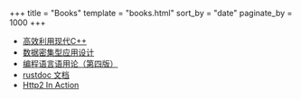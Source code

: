 +++
title = "Books"
template = "books.html"
sort_by = "date"
paginate_by = 1000
+++


- [高效利用现代C++](https://cntransgroup.github.io/EffectiveModernCppChinese/)
- [数据密集型应用设计]()
- [编程语言语用论（第四版）](https://cntransgroup.github.io/programming_language_pragmatics_4th/)
- [rustdoc 文档](https://rustwiki.org/zh-CN/rustdoc/)
- [Http2 In Action](https://cntransgroup.github.io/http2ia)